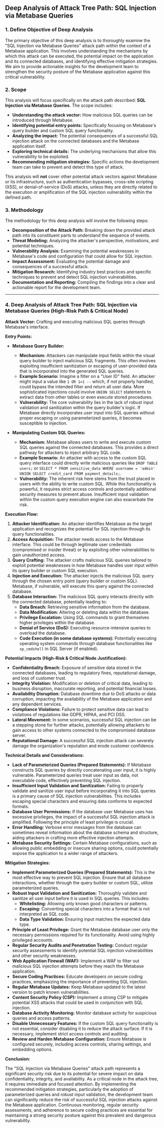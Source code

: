 ## Deep Analysis of Attack Tree Path: SQL Injection via Metabase Queries

### 1. Define Objective of Deep Analysis

The primary objective of this deep analysis is to thoroughly examine the "SQL Injection via Metabase Queries" attack path within the context of a Metabase application. This involves understanding the mechanisms by which this attack can be executed, the potential impact on the application and its connected databases, and identifying effective mitigation strategies. We aim to provide actionable insights for the development team to strengthen the security posture of the Metabase application against this critical vulnerability.

### 2. Scope

This analysis will focus specifically on the attack path described: **SQL Injection via Metabase Queries**. The scope includes:

* **Understanding the attack vector:** How malicious SQL queries can be introduced through Metabase.
* **Identifying potential entry points:**  Specifically focusing on Metabase's query builder and custom SQL query functionality.
* **Analyzing the impact:**  The potential consequences of a successful SQL injection attack on the connected databases and the Metabase application itself.
* **Exploring technical details:**  The underlying mechanisms that allow this vulnerability to be exploited.
* **Recommending mitigation strategies:**  Specific actions the development team can take to prevent and detect this type of attack.

This analysis will **not** cover other potential attack vectors against Metabase or its infrastructure, such as authentication bypasses, cross-site scripting (XSS), or denial-of-service (DoS) attacks, unless they are directly related to the execution or amplification of the SQL injection vulnerability within the defined path.

### 3. Methodology

The methodology for this deep analysis will involve the following steps:

* **Decomposition of the Attack Path:** Breaking down the provided attack path into its constituent parts to understand the sequence of events.
* **Threat Modeling:**  Analyzing the attacker's perspective, motivations, and potential techniques.
* **Vulnerability Analysis:**  Examining the potential weaknesses in Metabase's code and configuration that could allow for SQL injection.
* **Impact Assessment:**  Evaluating the potential damage and consequences of a successful attack.
* **Mitigation Research:**  Identifying industry best practices and specific techniques to prevent and detect SQL injection vulnerabilities.
* **Documentation and Reporting:**  Compiling the findings into a clear and actionable report for the development team.

---

### 4. Deep Analysis of Attack Tree Path: SQL Injection via Metabase Queries (High-Risk Path & Critical Node)

**Attack Vector:** Crafting and executing malicious SQL queries through Metabase's interface.

**Entry Points:**

* **Metabase Query Builder:**
    * **Mechanism:**  Attackers can manipulate input fields within the visual query builder to inject malicious SQL fragments. This often involves exploiting insufficient sanitization or escaping of user-provided data that is incorporated into the generated SQL queries.
    * **Example Scenario:**  Imagine a filter on a "User ID" field. An attacker might input a value like `1 OR 1=1 --` which, if not properly handled, could bypass the intended filter and return all user data. More sophisticated injections could involve `UNION SELECT` statements to extract data from other tables or even execute stored procedures.
    * **Vulnerability:**  The core vulnerability lies in the lack of robust input validation and sanitization within the query builder's logic. If Metabase directly incorporates user input into SQL queries without proper escaping or using parameterized queries, it becomes susceptible to injection.

* **Manipulating Custom SQL Queries:**
    * **Mechanism:**  Metabase allows users to write and execute custom SQL queries against the connected databases. This provides a direct pathway for attackers to inject arbitrary SQL code.
    * **Example Scenario:** An attacker with access to the custom SQL query interface could directly write malicious queries like `DROP TABLE users;` or `SELECT * FROM sensitive_data WHERE username = 'admin' UNION SELECT credit_card FROM payment_details;`.
    * **Vulnerability:**  The inherent risk here stems from the trust placed in users with the ability to write custom SQL. While this functionality is powerful, it requires strict access controls and potentially additional security measures to prevent abuse. Insufficient input validation within the custom query execution engine can also exacerbate the risk.

**Execution Flow:**

1. **Attacker Identification:** An attacker identifies Metabase as the target application and recognizes the potential for SQL injection through its query functionalities.
2. **Access Acquisition:** The attacker needs access to the Metabase interface. This could be through legitimate user credentials (compromised or insider threat) or by exploiting other vulnerabilities to gain unauthorized access.
3. **Query Crafting:** The attacker crafts malicious SQL queries tailored to exploit potential weaknesses in how Metabase handles user input within its query builder or custom SQL execution.
4. **Injection and Execution:** The attacker injects the malicious SQL query through the chosen entry point (query builder or custom SQL). Metabase, if vulnerable, will execute this query against the connected database.
5. **Database Interaction:** The malicious SQL query interacts directly with the connected database, potentially leading to:
    * **Data Breach:**  Retrieving sensitive information from the database.
    * **Data Modification:**  Altering or deleting data within the database.
    * **Privilege Escalation:**  Using SQL commands to grant themselves higher privileges within the database.
    * **Denial of Service (DoS):**  Executing resource-intensive queries to overload the database.
    * **Code Execution (in some database systems):**  Potentially executing operating system commands through database functionalities like `xp_cmdshell` in SQL Server (if enabled).

**Potential Impacts (High-Risk & Critical Node Justification):**

* **Confidentiality Breach:**  Exposure of sensitive data stored in the connected databases, leading to regulatory fines, reputational damage, and loss of customer trust.
* **Integrity Violation:**  Modification or deletion of critical data, leading to business disruption, inaccurate reporting, and potential financial losses.
* **Availability Disruption:**  Database downtime due to DoS attacks or data corruption, impacting the availability of the Metabase application and any dependent services.
* **Compliance Violations:**  Failure to protect sensitive data can lead to violations of regulations like GDPR, HIPAA, and PCI DSS.
* **Lateral Movement:**  In some scenarios, successful SQL injection can be a stepping stone for further attacks, potentially allowing attackers to gain access to other systems connected to the compromised database server.
* **Reputational Damage:**  A successful SQL injection attack can severely damage the organization's reputation and erode customer confidence.

**Technical Details and Considerations:**

* **Lack of Parameterized Queries (Prepared Statements):**  If Metabase constructs SQL queries by directly concatenating user input, it is highly vulnerable. Parameterized queries treat user input as data, not executable code, effectively preventing SQL injection.
* **Insufficient Input Validation and Sanitization:**  Failing to properly validate and sanitize user input before incorporating it into SQL queries is a primary cause of SQL injection vulnerabilities. This includes escaping special characters and ensuring data conforms to expected formats.
* **Database User Permissions:**  If the database user Metabase uses has excessive privileges, the impact of a successful SQL injection attack is amplified. Following the principle of least privilege is crucial.
* **Error Handling:**  Verbose error messages from the database can sometimes reveal information about the database schema and structure, aiding attackers in crafting more effective injection attempts.
* **Metabase Security Settings:**  Certain Metabase configurations, such as allowing public embedding or insecure sharing options, could potentially expose the application to a wider range of attackers.

**Mitigation Strategies:**

* **Implement Parameterized Queries (Prepared Statements):** This is the most effective way to prevent SQL injection. Ensure that all database interactions, whether through the query builder or custom SQL, utilize parameterized queries.
* **Robust Input Validation and Sanitization:**  Thoroughly validate and sanitize all user input before it is used in SQL queries. This includes:
    * **Whitelisting:**  Allowing only known good characters or patterns.
    * **Escaping:**  Converting special characters into a format that is not interpreted as SQL code.
    * **Data Type Validation:**  Ensuring input matches the expected data type.
* **Principle of Least Privilege:**  Grant the Metabase database user only the necessary permissions required for its functionality. Avoid using highly privileged accounts.
* **Regular Security Audits and Penetration Testing:**  Conduct regular security assessments to identify potential SQL injection vulnerabilities and other security weaknesses.
* **Web Application Firewall (WAF):**  Implement a WAF to filter out malicious SQL injection attempts before they reach the Metabase application.
* **Secure Coding Practices:**  Educate developers on secure coding practices, emphasizing the importance of preventing SQL injection.
* **Regular Metabase Updates:**  Keep Metabase updated to the latest version to patch known vulnerabilities.
* **Content Security Policy (CSP):**  Implement a strong CSP to mitigate potential XSS attacks that could be used in conjunction with SQL injection.
* **Database Activity Monitoring:**  Monitor database activity for suspicious queries and access patterns.
* **Disable Unnecessary Features:**  If the custom SQL query functionality is not essential, consider disabling it to reduce the attack surface. If it is necessary, implement strict access controls and auditing.
* **Review and Harden Metabase Configuration:**  Ensure Metabase is configured securely, including access controls, sharing settings, and embedding options.

**Conclusion:**

The "SQL Injection via Metabase Queries" attack path represents a significant security risk due to its potential for severe impact on data confidentiality, integrity, and availability. As a critical node in the attack tree, it requires immediate and focused attention. By implementing the recommended mitigation strategies, particularly the adoption of parameterized queries and robust input validation, the development team can significantly reduce the risk of successful SQL injection attacks against the Metabase application. Continuous monitoring, regular security assessments, and adherence to secure coding practices are essential for maintaining a strong security posture against this prevalent and dangerous vulnerability.